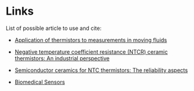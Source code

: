 # Links

List of possible article to use and cite:

* [Application of thermistors to measurements in moving fluids](https://www.scopus.com/record/display.uri?eid=2-s2.0-36849130650&origin=reflist&sort=r-f&src=s&sid=4a0b8d5a83f9ac186da0e2d4941b122f&sot=a&sdt=cl&cluster=scosubjabbr%2c%22PHYS%22%2ct&sl=25&s=TITLE-ABS-KEY%28Thermistor%29)


* [Negative temperature coefficient resistance (NTCR) ceramic thermistors: An industrial perspective](https://www.scopus.com/record/display.uri?eid=2-s2.0-65449164948&origin=reflist&sort=r-f&src=s&sid=4a0b8d5a83f9ac186da0e2d4941b122f&sot=a&sdt=cl&cluster=scosubjabbr%2c%22ENGI%22%2ct&sl=25&s=TITLE-ABS-KEY%28Thermistor%29)

* [Semiconductor ceramics for NTC thermistors: The reliability aspects](https://www.scopus.com/record/display.uri?eid=2-s2.0-0034892124&origin=resultslist&sort=r-f&src=s&sid=4faba48de05d0a623e4fc2d10fa28928&sot=b&sdt=b&cluster=scolang%2C%22English%22%2Ct%2Bscoexactkeywords%2C%22Positive+Temperature+Coefficient%22%2Ct%2C%22Thermistors%22%2Ct&s=TITLE-ABS-KEY%28semiconductors%29&sl=29&sessionSearchId=4faba48de05d0a623e4fc2d10fa28928&relpos=56)

* [Biomedical Sensors](https://books.google.lv/books?id=7cI83YOIUTkC&q=Samuel+Ruben+and+Thermistor&pg=PA12&redir_esc=y#v=snippet&q=Samuel%20Ruben%20and%20Thermistor&f=false)

